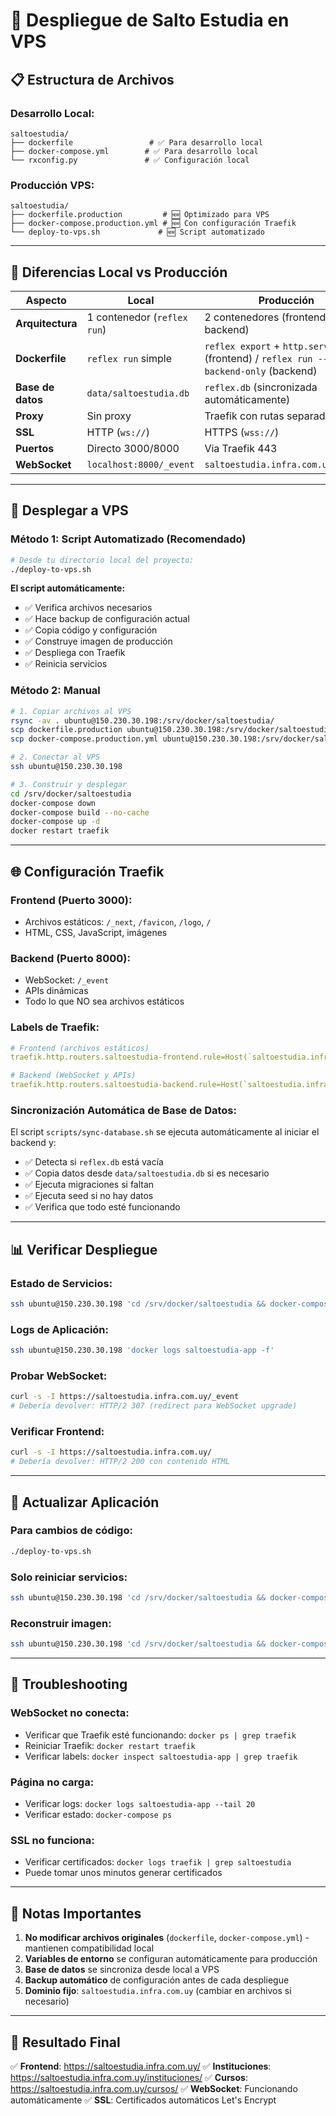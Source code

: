 # 🚀 Despliegue de Salto Estudia en VPS

## 📋 Estructura de Archivos

### **Desarrollo Local:**
```
saltoestudia/
├── dockerfile                 # ✅ Para desarrollo local
├── docker-compose.yml        # ✅ Para desarrollo local
└── rxconfig.py               # ✅ Configuración local
```

### **Producción VPS:**
```
saltoestudia/
├── dockerfile.production         # 🆕 Optimizado para VPS
├── docker-compose.production.yml # 🆕 Con configuración Traefik
└── deploy-to-vps.sh             # 🆕 Script automatizado
```

---

## 🔧 Diferencias Local vs Producción

| Aspecto | Local | Producción |
|---------|-------|------------|
| **Arquitectura** | 1 contenedor (`reflex run`) | 2 contenedores (frontend + backend) |
| **Dockerfile** | `reflex run` simple | `reflex export` + `http.server` (frontend) / `reflex run --backend-only` (backend) |
| **Base de datos** | `data/saltoestudia.db` | `reflex.db` (sincronizada automáticamente) |
| **Proxy** | Sin proxy | Traefik con rutas separadas |
| **SSL** | HTTP (`ws://`) | HTTPS (`wss://`) |
| **Puertos** | Directo 3000/8000 | Via Traefik 443 |
| **WebSocket** | `localhost:8000/_event` | `saltoestudia.infra.com.uy/_event` |

---

## 🚀 Desplegar a VPS

### **Método 1: Script Automatizado (Recomendado)**

```bash
# Desde tu directorio local del proyecto:
./deploy-to-vps.sh
```

**El script automáticamente:**
- ✅ Verifica archivos necesarios
- ✅ Hace backup de configuración actual
- ✅ Copia código y configuración
- ✅ Construye imagen de producción
- ✅ Despliega con Traefik
- ✅ Reinicia servicios

### **Método 2: Manual**

```bash
# 1. Copiar archivos al VPS
rsync -av . ubuntu@150.230.30.198:/srv/docker/saltoestudia/
scp dockerfile.production ubuntu@150.230.30.198:/srv/docker/saltoestudia/dockerfile
scp docker-compose.production.yml ubuntu@150.230.30.198:/srv/docker/saltoestudia/docker-compose.yml

# 2. Conectar al VPS
ssh ubuntu@150.230.30.198

# 3. Construir y desplegar
cd /srv/docker/saltoestudia
docker-compose down
docker-compose build --no-cache
docker-compose up -d
docker restart traefik
```

---

## 🌐 Configuración Traefik

### **Frontend (Puerto 3000):**
- Archivos estáticos: `/_next`, `/favicon`, `/logo`, `/`
- HTML, CSS, JavaScript, imágenes

### **Backend (Puerto 8000):**
- WebSocket: `/_event`
- APIs dinámicas
- Todo lo que NO sea archivos estáticos

### **Labels de Traefik:**
```yaml
# Frontend (archivos estáticos)
traefik.http.routers.saltoestudia-frontend.rule=Host(`saltoestudia.infra.com.uy`) && !PathPrefix(`/_event`)

# Backend (WebSocket y APIs)
traefik.http.routers.saltoestudia-backend.rule=Host(`saltoestudia.infra.com.uy`) && PathPrefix(`/_event`)
```

### **Sincronización Automática de Base de Datos:**
El script `scripts/sync-database.sh` se ejecuta automáticamente al iniciar el backend y:
- ✅ Detecta si `reflex.db` está vacía
- ✅ Copia datos desde `data/saltoestudia.db` si es necesario
- ✅ Ejecuta migraciones si faltan
- ✅ Ejecuta seed si no hay datos
- ✅ Verifica que todo esté funcionando

---

## 📊 Verificar Despliegue

### **Estado de Servicios:**
```bash
ssh ubuntu@150.230.30.198 'cd /srv/docker/saltoestudia && docker-compose ps'
```

### **Logs de Aplicación:**
```bash
ssh ubuntu@150.230.30.198 'docker logs saltoestudia-app -f'
```

### **Probar WebSocket:**
```bash
curl -s -I https://saltoestudia.infra.com.uy/_event
# Debería devolver: HTTP/2 307 (redirect para WebSocket upgrade)
```

### **Verificar Frontend:**
```bash
curl -s -I https://saltoestudia.infra.com.uy/
# Debería devolver: HTTP/2 200 con contenido HTML
```

---

## 🔄 Actualizar Aplicación

### **Para cambios de código:**
```bash
./deploy-to-vps.sh
```

### **Solo reiniciar servicios:**
```bash
ssh ubuntu@150.230.30.198 'cd /srv/docker/saltoestudia && docker-compose restart'
```

### **Reconstruir imagen:**
```bash
ssh ubuntu@150.230.30.198 'cd /srv/docker/saltoestudia && docker-compose build --no-cache && docker-compose up -d'
```

---

## 🔧 Troubleshooting

### **WebSocket no conecta:**
- Verificar que Traefik esté funcionando: `docker ps | grep traefik`
- Reiniciar Traefik: `docker restart traefik`
- Verificar labels: `docker inspect saltoestudia-app | grep traefik`

### **Página no carga:**
- Verificar logs: `docker logs saltoestudia-app --tail 20`
- Verificar estado: `docker-compose ps`

### **SSL no funciona:**
- Verificar certificados: `docker logs traefik | grep saltoestudia`
- Puede tomar unos minutos generar certificados

---

## 📝 Notas Importantes

1. **No modificar archivos originales** (`dockerfile`, `docker-compose.yml`) - mantienen compatibilidad local
2. **Variables de entorno** se configuran automáticamente para producción
3. **Base de datos** se sincroniza desde local a VPS
4. **Backup automático** de configuración antes de cada despliegue
5. **Dominio fijo**: `saltoestudia.infra.com.uy` (cambiar en archivos si necesario)

---

## 🎯 Resultado Final

✅ **Frontend**: https://saltoestudia.infra.com.uy/
✅ **Instituciones**: https://saltoestudia.infra.com.uy/instituciones/
✅ **Cursos**: https://saltoestudia.infra.com.uy/cursos/
✅ **WebSocket**: Funcionando automáticamente
✅ **SSL**: Certificados automáticos Let's Encrypt 